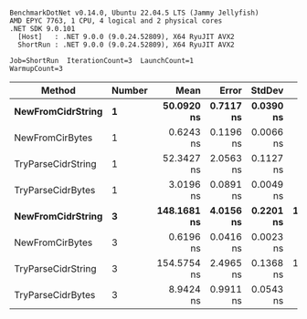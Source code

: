 ```

BenchmarkDotNet v0.14.0, Ubuntu 22.04.5 LTS (Jammy Jellyfish)
AMD EPYC 7763, 1 CPU, 4 logical and 2 physical cores
.NET SDK 9.0.101
  [Host]   : .NET 9.0.0 (9.0.24.52809), X64 RyuJIT AVX2
  ShortRun : .NET 9.0.0 (9.0.24.52809), X64 RyuJIT AVX2

Job=ShortRun  IterationCount=3  LaunchCount=1  
WarmupCount=3  

```
| Method             | Number | Mean        | Error     | StdDev    | Min         | Max         | Allocated |
|------------------- |------- |------------:|----------:|----------:|------------:|------------:|----------:|
| **NewFromCidrString**  | **1**      |  **50.0920 ns** | **0.7117 ns** | **0.0390 ns** |  **50.0477 ns** |  **50.1215 ns** |         **-** |
| NewFromCirBytes    | 1      |   0.6243 ns | 0.1196 ns | 0.0066 ns |   0.6182 ns |   0.6312 ns |         - |
| TryParseCidrString | 1      |  52.3427 ns | 2.0563 ns | 0.1127 ns |  52.2625 ns |  52.4716 ns |         - |
| TryParseCidrBytes  | 1      |   3.0196 ns | 0.0891 ns | 0.0049 ns |   3.0164 ns |   3.0253 ns |         - |
| **NewFromCidrString**  | **3**      | **148.1681 ns** | **4.0156 ns** | **0.2201 ns** | **147.9931 ns** | **148.4153 ns** |         **-** |
| NewFromCirBytes    | 3      |   0.6196 ns | 0.0416 ns | 0.0023 ns |   0.6178 ns |   0.6222 ns |         - |
| TryParseCidrString | 3      | 154.5754 ns | 2.4965 ns | 0.1368 ns | 154.4907 ns | 154.7333 ns |         - |
| TryParseCidrBytes  | 3      |   8.9424 ns | 0.9911 ns | 0.0543 ns |   8.8801 ns |   8.9801 ns |         - |
